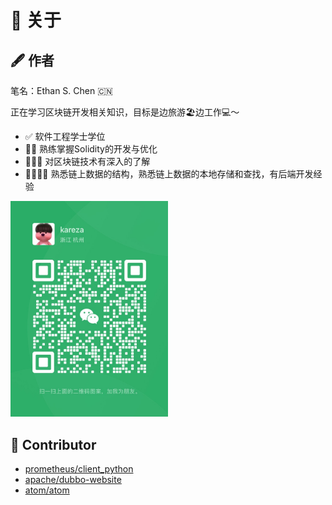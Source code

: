 # 🧘 关于

## 🖋️ 作者

笔名：Ethan S. Chen 🇨🇳

正在学习区块链开发相关知识，目标是边旅游🏖️边工作💻～

- ✅ 软件工程学士学位
- 🌟🌟 熟练掌握Solidity的开发与优化
- 🌟🌟🌟 对区块链技术有深入的了解
- 🌟🌟🌟🌟 熟悉链上数据的结构，熟悉链上数据的本地存储和查找，有后端开发经验

<img src="/images/wechat.png" width="50%"/>

## 🔔 Contributor

- [prometheus/client_python](https://github.com/prometheus/client_python)
- [apache/dubbo-website](https://github.com/apache/dubbo-website)
- [atom/atom](https://github.com/atom/atom)

<!-- - ❌ 对智能合约安全有一定了解，熟悉常见漏洞
- ❌ 熟练掌握可升级合约技术，对其最佳实践有深入了解
- ❌ 熟练使用Remix、Foundry/Hardhat、PhaIcon/Tenderly等开发工具
- ❌ 深度掌握Uniswap V2、MasterChef V2、Compound Governance的代码
- ❌ DeFi资深玩家，理解Uniswap V3、Pendle、GMX V1、Ve(3,3)类DEx(至少一个)的业务逻辑
- ❌ 对稳定币DEx（如Curve、Wombat、Pendle PT Pool）有一定了解
- ❌ 对Lido有深入研究，熟悉Lido语言机流程中各个环节以及风控措施
- ❌ 对LSD领域的智能合约漏洞有深入的研究，熟悉23年发生的一些只读重入攻击事件 -->